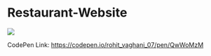 # Restaurant-Website

![](https://i.postimg.cc/mrDV7rfk/Screenshot-80.png)

CodePen Link: https://codepen.io/rohit_vaghani_07/pen/QwWoMzM
